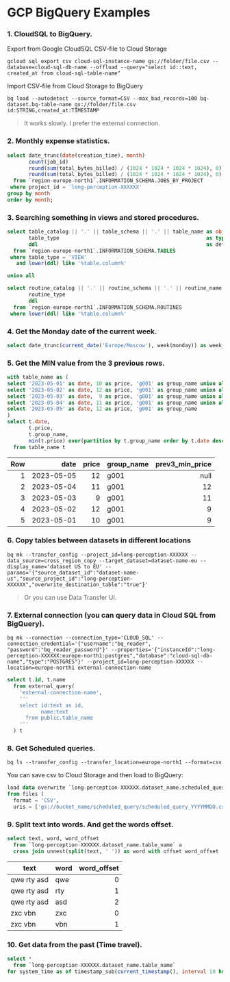 # GCP BigQuery Examples

### 1. CloudSQL to BigQuery.
Export from Google CloudSQL CSV-file to Cloud Storage
```
gcloud sql export csv cloud-sql-instance-name gs://folder/file.csv --database=cloud-sql-db-name --offload --query="select id::text, created_at from cloud-sql-table-name"
```

Import CSV-file from Cloud Storage to BigQuery
```
bq load --autodetect --source_format=CSV --max_bad_records=100 bq-dataset.bq-table-name gs://folder/file.csv id:STRING,created_at:TIMESTAMP
```

> It works slowly. I prefer the external connection.

### 2. Monthly expense statistics.
```sql
select date_trunc(date(creation_time), month)                               as month,
       count(job_id)                                                        as jobs,
       round(sum(total_bytes_billed) / (1024 * 1024 * 1024 * 1024), 0)      as billed_TB,
       round(sum(total_bytes_billed) / (1024 * 1024 * 1024 * 1024), 0) * 5  as sum_dollars
  from `region-europe-north1`.INFORMATION_SCHEMA.JOBS_BY_PROJECT 
 where project_id = 'long-perception-XXXXXX'
group by month
order by month;
```

### 3. Searching something in views and stored procedures.
```sql
select table_catalog || '.' || table_schema || '.' || table_name as object, 
       table_type                                                as type, 
       ddl                                                       as definition
  from `region-europe-north1`.INFORMATION_SCHEMA.TABLES
 where table_type = 'VIEW'
   and lower(ddl) like '%table.column%'

union all

select routine_catalog || '.' || routine_schema || '.' || routine_name as object, 
       routine_type                                                    as type, 
       ddl                                                             as definition, 
  from `region-europe-north1`.INFORMATION_SCHEMA.ROUTINES
 where lower(ddl) like '%table.column%'
```

### 4. Get the Monday date of the current week.
```sql
select date_trunc(current_date('Europe/Moscow'), week(monday)) as week_monday
```

### 5. Get the MIN value from the 3 previous rows.
```sql
with table_name as (
select '2023-05-01' as date, 10 as price, 'g001' as group_name union all
select '2023-05-02' as date, 12 as price, 'g001' as group_name union all
select '2023-05-03' as date,  9 as price, 'g001' as group_name union all
select '2023-05-04' as date, 11 as price, 'g001' as group_name union all
select '2023-05-05' as date, 12 as price, 'g001' as group_name
)
select t.date,
       t.price,
       t.group_name,
       min(t.price) over(partition by t.group_name order by t.date desc rows between 3 preceding and 1 preceding) as prev3_min_price,
  from table_name t
```

| Row | date | price | group_name | prev3_min_price |
| ---: | ---: | ---: | --- | ---: |
| 1 | 2023-05-05 | 12 | g001 | null |
| 2 | 2023-05-04 | 11 | g001 | 12 |
| 3 | 2023-05-03 | 9 | g001 | 11 |
| 4 | 2023-05-02 | 12 | g001 | 9 |
| 5 | 2023-05-01 | 10 | g001 | 9 |

### 6. Copy tables between datasets in different locations
```
bq mk --transfer_config --project_id=long-perception-XXXXXX --data_source=cross_region_copy --target_dataset=dataset-name-eu --display_name='dataset US to EU' --params='{"source_dataset_id":"dataset-name-us","source_project_id":"long-perception-XXXXXX","overwrite_destination_table":"true"}'
```
> Or you can use Data Transfer UI.

### 7. External connection (you can query data in Cloud SQL from BigQuery).
```
bq mk --connection --connection_type='CLOUD_SQL' --connection_credential='{"username":"bq_reader", "password":"bq_reader_password"}' --properties='{"instanceId":"long-perception-XXXXXX:europe-north1:postgres","database":"cloud-sql-db-name","type":"POSTGRES"}' --project_id=long-perception-XXXXXX --location=europe-north1 external-connection-name
```

```sql
select t.id, t.name
  from external_query(
    'external-connection-name',
    '''
    select id:text as id,
           name:text
      from public.table_name
    '''
  ) t
```

### 8. Get Scheduled queries.
```
bq ls --transfer_config --transfer_location=europe-north1 --format=csv
```
You can save csv to Cloud Storage and then load to BigQuery:
```sql
load data overwrite `long-perception-XXXXXX.dataset_name.scheduled_query_YYYYMMDD`
from files (
  format = 'CSV',
  uris = ['gs://bucket_name/scheduled_query/scheduled_query_YYYYMMDD.csv']);
```

### 9. Split text into words. And get the words offset.
```sql
select text, word, word_offset
  from `long-perception-XXXXXX.dataset_name.table_name` a
  cross join unnest(split(text, ' ')) as word with offset word_offset
```

| text | word | word_offset |
| --- | --- | ---: |
| qwe rty asd | qwe | 0 |
| qwe rty asd | rty | 1 |
| qwe rty asd | asd | 2 |
| zxc vbn | zxc | 0 |
| zxc vbn | vbn | 1 |

### 10. Get data from the past (Time travel).
```sql
select *
  from `long-perception-XXXXXX.dataset_name.table_name`
for system_time as of timestamp_sub(current_timestamp(), interval 10 hour)
```
